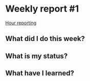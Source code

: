# Weekly report #1

[Hour reporting](/hours.md)

## What did I do this week?

## What is my status?

## What have I learned? 